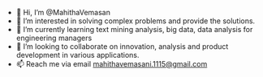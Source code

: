 - 👋 Hi, I’m @MahithaVemasan
- 👀 I’m interested in solving complex problems and provide the solutions.
- 🌱 I’m currently learning text mining analysis, big data, data analysis for engineering managers
- 💞️ I’m looking to collaborate on innovation, analysis and product development in various applications.
- 📫 Reach me via email mahithavemasani.1115@gmail.com
